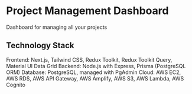 # Project Management Dashboard

Dashboard for managing all your projects

## Technology Stack

Frontend: Next.js, Tailwind CSS, Redux Toolkit, Redux Toolkit Query, Material UI Data Grid
Backend: Node.js with Express, Prisma (PostgreSQL ORM)
Database: PostgreSQL, managed with PgAdmin
Cloud: AWS EC2, AWS RDS, AWS API Gateway, AWS Amplify, AWS S3, AWS Lambda, AWS Cognito
